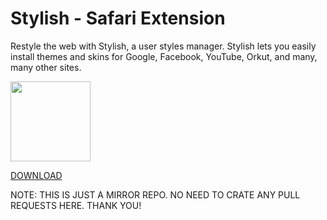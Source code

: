 Stylish - Safari Extension
==========================

Restyle the web with Stylish, a user styles manager. Stylish lets you easily install themes and skins for Google, Facebook, YouTube, Orkut, and many, many other sites.

[<img src="https://raw.github.com/350d/stylish/master/stylish.safariextension/icon.png" width="128" height="128">](http://sobolev.us/stylish)

[DOWNLOAD](http://sobolev.us/stylish)

NOTE: THIS IS JUST A MIRROR REPO. NO NEED TO CRATE ANY PULL REQUESTS HERE. THANK YOU!
